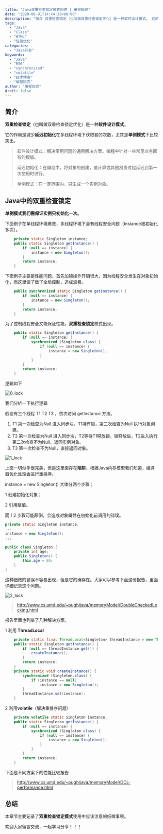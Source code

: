 ```yaml
---
title: "Java双重检查锁定模式陷阱 | 编程码农"
date: "2020-06-01T14:44:38+08:00"
description: "简介 双重检查锁定（也叫做双重检查锁定优化）是一种软件设计模式。 它的作用是减少延迟初始化在多线程环境下获取锁的次数，尤其是单例模式下比较突出。 > 软件设计模式：解决常用问题的通用解决方案。编程中针对一些常见业务固有的模版。 > > 延迟初始化：在编程中，将对象的创建，值计算或其他昂贵过程延迟到第..."
tags:
  - "Java"
  - "Class"
  - "HTML"
  - "性能优化"
categories:
  - "Java开发"
keywords:
  - "Java"
  - "ES6"
  - "synchronized"
  - "volatile"
  - "技术博客"
  - "编程码农"
author: "编程码农"
draft: false
---
```


## 简介

**双重检查锁定**（也叫做双重检查锁定优化）是一种**软件设计模式**。

它的作用是减少**延迟初始化**在多线程环境下获取锁的次数，尤其是**单例模式**下比较突出。



> 软件设计模式：解决常用问题的通用解决方案。编程中针对一些常见业务固有的模版。
>
> 延迟初始化：在编程中，将对象的创建，值计算或其他昂贵过程延迟到第一次使用时进行。
>
> 单例模式：在一定范围内，只生成一个实例对象。



## Java中的**双重检查锁定**

**单例模式我们需保证实例只初始化一次。** 

下面例子在单线程环境奏效，多线程环境下会有线程安全问题（instance被初始化多次）。

```java
    private static Singleton instance;
    public static Singleton getInstance() {
        if (null == instance) {
            instance = new Singleton();
        }
        return instance;
    }
```



下面例子主要是性能问题。首先加锁操作开销很大，因为线程安全发生在对象初始化，而这里做了做了全局控制，造成浪费。

```java
    public synchronized static Singleton getInstance() {
        if (null == instance) {
            instance = new Singleton();
        }
        return instance;
    }
```



为了控制线程安全又能保证性能，**双重检查锁定**模式出现。

```java
    public static Singleton getInstance() {
        if (null == instance) {
            synchronized (Singleton.class) {
                if (null == instance) {
                    instance = new Singleton();
                }
            }
        }
        return instance;
    }
```

逻辑如下

![0_lock](https://blogs-on.oss-cn-beijing.aliyuncs.com/imgs/0_lock.png)

我们分析一下执行逻辑

假设有三个线程 T1 T2 T3 ，依次访问 getInstance 方法。

1. T1 第一次检查为Null 进入同步块，T1持有锁，第二次检查为Null 执行对象创建。
2. T2 第一次检查为Null 进入同步块，T2等待T1释放锁，锁释放后，T2进入执行第二次检查不为Null，返回实例对象。
3. T3 第一次检查不为Null，直接返回对象。



![1_lock](https://blogs-on.oss-cn-beijing.aliyuncs.com/imgs/1_lock.png)

上面一切似乎很完美，但是这里面存在**陷阱**。根据Java内存模型我们知道，编译器优化处理会进行重排序。

instance = new Singleton() 大体分两个步骤；

1 创建初始化对象；

2 引用赋值。

而 1 2 步骤可能颠倒，会造成对象属性在初始化前调用的错误。

```java
private static Singleton instance;
...
instance = new Singleton();
...
  
public class Singleton {
    private int age;
    public Singleton() {
        this.age = 80;
    }
}
```

这种细微的错误不容易出现，但是它的确存在。大家可以参考下面这份报告，里面详细记录这个问题。



![2_lock](https://blogs-on.oss-cn-beijing.aliyuncs.com/imgs/2_lock.png)

> http://www.cs.umd.edu/~pugh/java/memoryModel/DoubleCheckedLocking.html



报告里面也列举了几种解决方案。

1 利用 **ThreadLocal**

```java
    private static final ThreadLocal<Singleton> threadInstance = new ThreadLocal<>();
    public static Singleton getInstance() {
        if (null == threadInstance.get()) {
            createInstance();
        }
        return instance;
    }
    private static void createInstance() {
        synchronized (Singleton.class) {
            if (instance == null)
                instance = new Singleton();
        }
        threadInstance.set(instance);
    }
```



2 利用**volatile**（解决重排序问题）

```java
    private volatile static Singleton instance;
    public static Singleton getInstance() {
        if (null == instance) {
            synchronized (Singleton.class) {
                if (null == instance) {
                    instance = new Singleton();
                }
            }
        }
        return instance;
    }
```



下面是不同方案下的性能比较报告

> http://www.cs.umd.edu/~pugh/java/memoryModel/DCL-performance.html



## 总结

本章节主要记录了**双重检查锁定模式**使用中应该注意的细微事项。

欢迎大家留言交流，一起学习分享！！！

